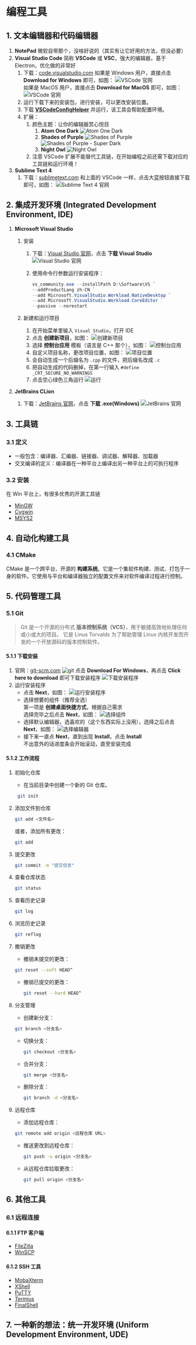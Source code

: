 # 编程工具

## 1. 文本编辑器和代码编辑器

1. **NotePad**
   微软自带那个，没啥好说的（其实有让它好用的方法，但没必要）
2. **Visual Studio Code**
   简称 **VSCode** 或 **VSC**，强大的编辑器，基于 Electron，优化做的非常好
   1. 下载：[code.visualstudio.com](https://code.visualstudio.com)
      如果是 Windows 用户，直接点击 **Download for Windows** 即可，如图：
      ![VSCode 官网](/images/工具/编程工具/001.png)  
      如果是 MacOS 用户，直接点击 **Download for MacOS** 即可，如图：
      ![VSCode 官网](/images/工具/编程工具/002.png)
   2. 运行下载下来的安装包，进行安装，可以更改安装位置。
   3. 下载 [**VSCodeConfigHelper**](https://github.com/VSCodeConfigHelper/v4/releases/tag/v4.0.10) 并运行，该工具会帮助配置环境。
   4. 扩展：
      1. 颜色主题：让你的编辑器赏心悦目
         1. **Atom One Dark**
            ![Atom One Dark](/images/工具/编程工具/006.png)
         2. **Shades of Purple**
            ![Shades of Purple](/images/工具/编程工具/007.png)
            ![Shades of Purple - Super Dark](/images/工具/编程工具/008.png)
         3. **Night Owl**
            ![Night Owl](/images/工具/编程工具/009.png)
      2. 注意 VSCode 扩展不能替代工具链，在开始编程之前还需下载对应的工具链和运行环境！
3. **Sublime Text 4**
   1. 下载：[sublimetext.com](https://www.sublimetext.com)
      和上面的 VSCode 一样，点击大蓝按钮直接下载即可，如图：
      ![Sublime Text 4 官网](/images/工具/编程工具/003.png)

## 2. 集成开发环境 (Integrated Development Environment, IDE)

1. **Microsoft Visual Studio**
   1. 安装
      1. 下载：[Visual Studio 官网](https://visualstudio.microsoft.com/zh-hans/)，点击 **下载 Visual Studio**
         ![Visual Studio 官网](/images/工具/编程工具/011.png)
      2. 使用命令行参数运行安装程序：

         ```powershell
         vs_community.exe --installPath D:\Software\VS `
         --addProductLang zh-CN `
         --add Microsoft.VisualStudio.Workload.NativeDesktop `
         --add Microsoft.VisualStudio.Workload.CoreEditor `
         --passive --norestart
         ```

   2. 新建和运行项目
      1. 在开始菜单里输入 `Visual Studio`，打开 IDE
      2. 点击 **创建新项目**，如图：
         ![创建新项目](/images/工具/编程工具/017.png)
      3. 选择 **控制台应用** 模板（语言是 C++ 那个），如图：
         ![控制台应用](/images/工具/编程工具/018.png)
      4. 自定义项目名称，更改项目位置，如图：
         ![项目位置](/images/工具/编程工具/019.png)
      5. 会自动生成一个后缀名为 `.cpp` 的文件，把后缀名改成 `.c`
      6. 把自动生成的代码删掉，在第一行输入 `#define _CRT_SECURE_NO_WARNINGS`
      7. 点击空心绿色三角运行
         ![运行](/images/工具/编程工具/020.png)

2. **JetBrains CLion**
   1. 下载：[JetBrains 官网](https://www.jetbrains.com/clion/download/#section=windows)，点击 **下载 .exe(Windows)**
      ![JetBrains 官网](/images/工具/编程工具/021.png)

## 3. 工具链

### 3.1 定义

- 一般包含：编译器、汇编器、链接器、调试器、解释器、加载器
- 交叉编译的定义：编译器在一种平台上编译出另一种平台上的可执行程序

### 3.2 安装

在 Win 平台上，有很多优秀的开源工具链

- [MinGW](https://www.mingw-w64.org/doku.php)
- [Cygwin](https://www.cygwin.com/)
- [MSYS2](https://www.msys2.org/)

## 4. 自动化构建工具

### 4.1 CMake

CMake 是一个跨平台、开源的 **构建系统**。它是一个集软件构建、测试、打包于一身的软件。它使用与平台和编译器独立的配置文件来对软件编译过程进行控制。

## 5. 代码管理工具

### 5.1 Git

> Git 是一个开源的分布式 **版本控制系统（VCS）**，用于敏捷高效地处理任何或小或大的项目。
> 它是 Linus Torvalds 为了帮助管理 Linux 内核开发而开发的一个开放源码的版本控制软件。

#### 5.1.1 下载安装

1. 官网：[git-scm.com](https://git-scm.com/)
   ![git](/images/项目/1_Git的使用/001.png)
   点击 **Download For Windows**，再点击 **Click here to download** 即可下载安装程序
   ![下载安装程序](/images/项目/1_Git的使用/002.png)
2. 运行安装程序
   - 点击 **Next**，如图：
     ![运行安装程序](/images/项目/1_Git的使用/003.png)
   - 选择想要的组件（推荐全选）  
     第一项是 **创建桌面快捷方式**，根据自己需求  
     选择完毕之后点击 **Next**，如图：
     ![选择组件](/images/项目/1_Git的使用/004.png)
   - 选择默认编辑器，选喜欢的（这个东西实际上没用），选择之后点击 **Next**，如图：
     ![选择编辑器](/images/项目/1_Git的使用/005.png)
   - 接下来一直点 **Next**，直到出现 **Install**，点击 **Install**  
     不出意外的话进度条会开始滚动，直至安装完成

#### 5.1.2 工作流程

1. 初始化仓库
   - 在当前目录中创建一个新的 Git 仓库。

   ```bash
    git init
   ```

2. 添加文件到仓库

   ```bash
   git add <文件名>
   ```

   或者，添加所有更改：

   ```bash
   git add
   ```

3. 提交更改

   ```bash
   git commit -m "提交信息"
   ```

4. 查看仓库状态

   ```bash
   git status
   ```

5. 查看历史记录

   ```bash
   git log
   ```

6. 浏览历史记录

   ```bash
   git reflog
   ```

7. 撤销更改
   - 撤销未提交的更改：

   ```bash
   git reset --soft HEAD^
   ```

   - 撤销已提交的更改：

     ```bash
     git reset --hard HEAD^
     ```

8. 分支管理
   - 创建新分支：

   ```bash
   git branch <分支名>
   ```

   - 切换分支：

     ```bash
     git checkout <分支名>
     ```

   - 合并分支：

     ```bash
     git merge <分支名>
     ```

   - 删除分支：

     ```bash
     git branch -d <分支名>
     ```

9. 远程仓库
   - 添加远程仓库：

   ```bash
   git remote add origin <远程仓库 URL>
   ```

   - 推送更改到远程仓库：

     ```bash
     git push -u origin <分支名>
     ```

   - 从远程仓库拉取更改：

     ```bash
     git pull origin <分支名>
     ```

## 6. 其他工具

### 6.1 远程连接

#### 6.1.1 FTP 客户端

- [FileZilla](https://filezilla-project.org/)
- [WinSCP](https://winscp.net/eng/index.php)

#### 6.1.2 SSH 工具

- [MobaXterm](https://mobaxterm.mobatek.net/)
- [XShell](https://www.netsarang.com/zh/xshell/)
- [PuTTY](https://www.putty.org/)
- [Termius](https://termius.com/)
- [FinalShell](http://www.hostbuf.com/)

## 7. 一种新的想法：统一开发环境 (Uniform Development Environment, UDE)
